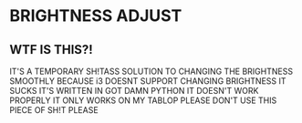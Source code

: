 # BRIGHTNESS ADJUST
## WTF IS THIS?!
IT'S A TEMPORARY SH!TASS SOLUTION TO CHANGING THE BRIGHTNESS SMOOTHLY
BECAUSE i3 DOESNT SUPPORT CHANGING BRIGHTNESS
IT SUCKS
IT'S WRITTEN IN GOT DAMN PYTHON
IT DOESN'T WORK PROPERLY
IT ONLY WORKS ON MY TABLOP
PLEASE DON'T USE THIS PIECE OF SH!T
PLEASE

